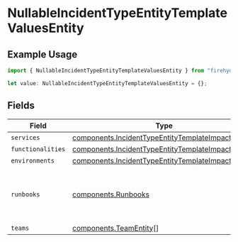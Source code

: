 # NullableIncidentTypeEntityTemplateValuesEntity

## Example Usage

```typescript
import { NullableIncidentTypeEntityTemplateValuesEntity } from "firehydrant-typescript-sdk/models/components";

let value: NullableIncidentTypeEntityTemplateValuesEntity = {};
```

## Fields

| Field                                                                                                                    | Type                                                                                                                     | Required                                                                                                                 | Description                                                                                                              |
| ------------------------------------------------------------------------------------------------------------------------ | ------------------------------------------------------------------------------------------------------------------------ | ------------------------------------------------------------------------------------------------------------------------ | ------------------------------------------------------------------------------------------------------------------------ |
| `services`                                                                                                               | [components.IncidentTypeEntityTemplateImpactEntity](../../models/components/incidenttypeentitytemplateimpactentity.md)[] | :heavy_minus_sign:                                                                                                       | N/A                                                                                                                      |
| `functionalities`                                                                                                        | [components.IncidentTypeEntityTemplateImpactEntity](../../models/components/incidenttypeentitytemplateimpactentity.md)[] | :heavy_minus_sign:                                                                                                       | N/A                                                                                                                      |
| `environments`                                                                                                           | [components.IncidentTypeEntityTemplateImpactEntity](../../models/components/incidenttypeentitytemplateimpactentity.md)[] | :heavy_minus_sign:                                                                                                       | N/A                                                                                                                      |
| `runbooks`                                                                                                               | [components.Runbooks](../../models/components/runbooks.md)                                                               | :heavy_minus_sign:                                                                                                       | A hash mapping runbook IDs to runbook names.                                                                             |
| `teams`                                                                                                                  | [components.TeamEntity](../../models/components/teamentity.md)[]                                                         | :heavy_minus_sign:                                                                                                       | N/A                                                                                                                      |
